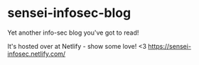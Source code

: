 # sensei-infosec-blog
Yet another info-sec blog you've got to read! 

It's hosted over at Netlify - show some love! <3 
https://sensei-infosec.netlify.com/
